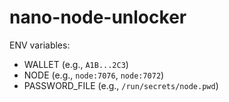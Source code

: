 # nano-node-unlocker
ENV variables:
- WALLET (e.g., `A1B...2C3`)
- NODE (e.g., `node:7076`, `node:7072`)
- PASSWORD_FILE (e.g., `/run/secrets/node.pwd`)
